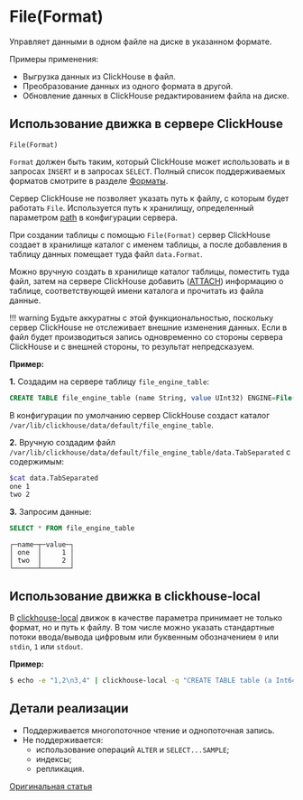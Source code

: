 <a name="table_engines-file"></a>

# File(Format)

Управляет данными в одном файле на диске в указанном формате.

Примеры применения:

- Выгрузка данных из ClickHouse в файл.
- Преобразование данных из одного формата в другой.
- Обновление данных в ClickHouse редактированием файла на диске.

## Использование движка в сервере ClickHouse

```
File(Format)
```

`Format` должен быть таким, который ClickHouse может использовать и в запросах `INSERT` и в запросах `SELECT`. Полный список поддерживаемых форматов смотрите в разделе [Форматы](../../interfaces/formats.md#formats).

Сервер ClickHouse не позволяет указать путь к файлу, с которым будет работать `File`. Используется путь к хранилищу, определенный параметром [path](../server_settings/settings.md#server_settings-path) в конфигурации сервера.

При создании таблицы с помощью `File(Format)` сервер ClickHouse создает в хранилище каталог с именем таблицы, а после добавления в таблицу данных помещает туда файл `data.Format`.

Можно вручную создать в хранилище каталог таблицы, поместить туда файл, затем на сервере ClickHouse добавить ([ATTACH](../../query_language/misc.md#queries-attach)) информацию о таблице, соответствующей имени каталога и прочитать из файла данные.

!!! warning
    Будьте аккуратны с этой функциональностью, поскольку сервер ClickHouse не отслеживает внешние изменения данных. Если в файл будет производиться запись одновременно со стороны сервера ClickHouse и с внешней стороны, то результат непредсказуем.

**Пример:**

**1.** Создадим на сервере таблицу `file_engine_table`:

``` sql
CREATE TABLE file_engine_table (name String, value UInt32) ENGINE=File(TabSeparated)
```

В конфигурации по умолчанию сервер ClickHouse создаст каталог `/var/lib/clickhouse/data/default/file_engine_table`.

**2.** Вручную создадим файл `/var/lib/clickhouse/data/default/file_engine_table/data.TabSeparated` с содержимым:

```bash
$cat data.TabSeparated
one	1
two	2
```

**3.** Запросим данные:

``` sql
SELECT * FROM file_engine_table
```

```
┌─name─┬─value─┐
│ one  │     1 │
│ two  │     2 │
└──────┴───────┘
```

## Использование движка в clickhouse-local

В [clickhouse-local](../utils/clickhouse-local.md#utils-clickhouse-local) движок в качестве параметра принимает не только формат, но и путь к файлу. В том числе можно указать стандартные потоки ввода/вывода цифровым или буквенным обозначением `0` или `stdin`, `1` или `stdout`.

**Пример:**

```bash
$ echo -e "1,2\n3,4" | clickhouse-local -q "CREATE TABLE table (a Int64, b Int64) ENGINE = File(CSV, stdin); SELECT a, b FROM table; DROP TABLE table"
```

## Детали реализации

- Поддерживается многопоточное чтение и однопоточная запись.
- Не поддерживается:
    - использование операций `ALTER` и `SELECT...SAMPLE`;
    - индексы;
    - репликация.

[Оригинальная статья](https://clickhouse.yandex/docs/ru/operations/table_engines/file/) <!--hide-->
